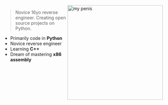 <img src="https://github.com/user-attachments/assets/064802f5-8583-43c4-a395-95e8d9a1559a" alt="my penis" width="300" align="right">

> Novice 16yo reverse engineer. Creating open source projects on Python.

- Primarily code in **Python**
- Novice reverse engineer
- Learning **C++**
- Dream of mastering **x86 assembly**
